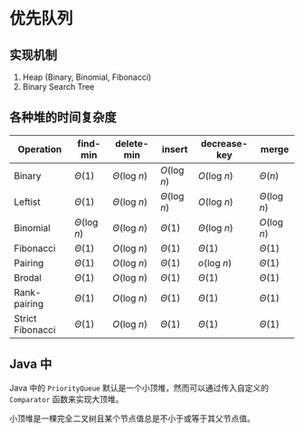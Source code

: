# 优先队列

## 实现机制

1. Heap (Binary, Binomial, Fibonacci)
2. Binary Search Tree

## 各种堆的时间复杂度

| Operation        | find-min     | delete-min   | insert       | decrease-key | merge        |
| ---------------- | ------------ | ------------ | ------------ | ------------ | ------------ |
| Binary           | *Θ*(1)       | *Θ*(log *n*) | *O*(log *n*) | *O*(log *n*) | *Θ*(*n*)     |
| Leftist          | *Θ*(1)       | *Θ*(log *n*) | *Θ*(log *n*) | *O*(log *n*) | *Θ*(log *n*) |
| Binomial         | *Θ*(log *n*) | *Θ*(log *n*) | *Θ*(1)       | *Θ*(log *n*) | *O*(log *n*) |
| Fibonacci        | *Θ*(1)       | *O*(log *n*) | *Θ*(1)       | *Θ*(1)       | *Θ*(1)       |
| Pairing          | *Θ*(1)       | *O*(log *n*) | *Θ*(1)       | *o*(log *n*) | *Θ*(1)       |
| Brodal           | *Θ*(1)       | *O*(log *n*) | *Θ*(1)       | *Θ*(1)       | *Θ*(1)       |
| Rank-pairing     | *Θ*(1)       | *O*(log *n*) | *Θ*(1)       | *Θ*(1)       | *Θ*(1)       |
| Strict Fibonacci | *Θ*(1)       | *O*(log *n*) | *Θ*(1)       | *Θ*(1)       | *Θ*(1)       |

## Java 中

Java 中的 `PriorityQueue` 默认是一个小顶堆，然而可以通过传入自定义的 `Comparator` 函数来实现大顶堆。

小顶堆是一棵完全二叉树且某个节点值总是不小于或等于其父节点值。